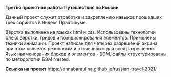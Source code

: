 **Третья проектная работа Путешествия по России**


Данный проект служит отработке и закреплению навыков прошедших трёх спринтов в Яндекс Практикуме. 

Вёрстка выполнена на языках html и css. Использованы технологии флекс вёрстки, гридов и позиционирования элементов. Применены техники анимации. Проект написан для четырех разрешений экрана, при этом является резиновым и отзывчивым для всех разрешений. Язык наименования блоков и элементов - БЭМ, файлы структурированы по методологии БЭМ Nested.


**Ссылка на проект**
https://annabaraulina.github.io/russian-travel-2021/
